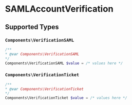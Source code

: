 # SAMLAccountVerification


## Supported Types

### `Components\VerificationSAML`

```php
/**
* @var Components\VerificationSAML
*/
Components\VerificationSAML $value = /* values here */
```

### `Components\VerificationTicket`

```php
/**
* @var Components\VerificationTicket
*/
Components\VerificationTicket $value = /* values here */
```

